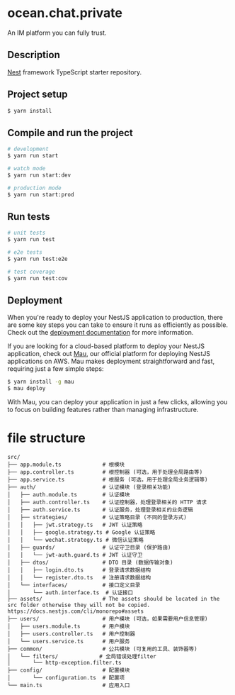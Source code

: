 # ocean.chat.private

An IM platform you can fully trust.

## Description

[Nest](https://github.com/nestjs/nest) framework TypeScript starter repository.

## Project setup

```bash
$ yarn install
```

## Compile and run the project

```bash
# development
$ yarn run start

# watch mode
$ yarn run start:dev

# production mode
$ yarn run start:prod
```

## Run tests

```bash
# unit tests
$ yarn run test

# e2e tests
$ yarn run test:e2e

# test coverage
$ yarn run test:cov
```

## Deployment

When you're ready to deploy your NestJS application to production, there are some key steps you can take to ensure it runs as efficiently as possible. Check out the [deployment documentation](https://docs.nestjs.com/deployment) for more information.

If you are looking for a cloud-based platform to deploy your NestJS application, check out [Mau](https://mau.nestjs.com), our official platform for deploying NestJS applications on AWS. Mau makes deployment straightforward and fast, requiring just a few simple steps:

```bash
$ yarn install -g mau
$ mau deploy
```

With Mau, you can deploy your application in just a few clicks, allowing you to focus on building features rather than managing infrastructure.

# file structure

```
src/
├── app.module.ts             # 根模块
├── app.controller.ts         # 根控制器 (可选，用于处理全局路由等)
├── app.service.ts            # 根服务 (可选，用于处理全局业务逻辑等)
├── auth/                     # 认证模块 (登录相关功能)
│   ├── auth.module.ts        # 认证模块
│   ├── auth.controller.ts    # 认证控制器，处理登录相关的 HTTP 请求
│   ├── auth.service.ts       # 认证服务，处理登录相关的业务逻辑
│   ├── strategies/           # 认证策略目录 (不同的登录方式)
│   │   ├── jwt.strategy.ts   # JWT 认证策略
│   │   ├── google.strategy.ts # Google 认证策略
│   │   └── wechat.strategy.ts # 微信认证策略
│   ├── guards/               # 认证守卫目录 (保护路由)
│   │   └── jwt-auth.guard.ts # JWT 认证守卫
│   ├── dtos/                 # DTO 目录 (数据传输对象)
│   │   ├── login.dto.ts      # 登录请求数据结构
│   │   └── register.dto.ts   # 注册请求数据结构
│   └── interfaces/           # 接口定义目录
│       └── auth.interface.ts  # 认证接口
├── assets/                   # The assets should be located in the src folder otherwise they will not be copied. https://docs.nestjs.com/cli/monorepo#assets
├── users/                    # 用户模块 (可选，如果需要用户信息管理)
│   ├── users.module.ts       # 用户模块
│   ├── users.controller.ts   # 用户控制器
│   └── users.service.ts      # 用户服务
├── common/                   # 公共模块 (可复用的工具、装饰器等)
│   └── filters/             # 全局错误处理filter
│       └── http-exception.filter.ts
├── config/                   # 配置模块
│       └── configuration.ts  # 配置项
└── main.ts                   # 应用入口
```
